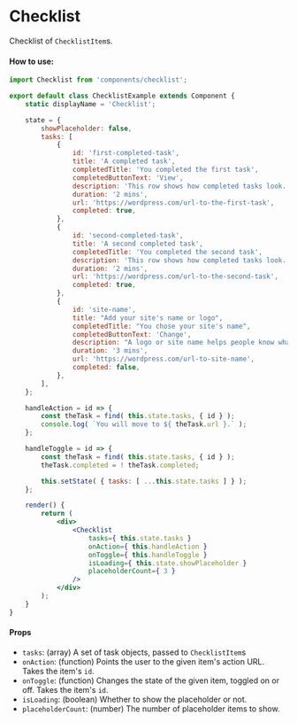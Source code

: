 Checklist
===========

Checklist of `ChecklistItem`s.

#### How to use:

```jsx
import Checklist from 'components/checklist';

export default class ChecklistExample extends Component {
	static displayName = 'Checklist';

	state = {
		showPlaceholder: false,
		tasks: [
			{
				id: 'first-completed-task',
				title: 'A completed task',
				completedTitle: 'You completed the first task',
				completedButtonText: 'View',
				description: 'This row shows how completed tasks look.',
				duration: '2 mins',
				url: 'https://wordpress.com/url-to-the-first-task',
				completed: true,
			},
			{
				id: 'second-completed-task',
				title: 'A second completed task',
				completedTitle: 'You completed the second task',
				description: 'This row shows how completed tasks look.',
				duration: '2 mins',
				url: 'https://wordpress.com/url-to-the-second-task',
				completed: true,
			},
			{
				id: 'site-name',
				title: "Add your site's name or logo",
				completedTitle: "You chose your site's name",
				completedButtonText: 'Change',
				description: "A logo or site name helps people know what site they're looking at.",
				duration: '3 mins',
				url: 'https://wordpress.com/url-to-site-name',
				completed: false,
			},
		],
	};

	handleAction = id => {
		const theTask = find( this.state.tasks, { id } );
		console.log( `You will move to ${ theTask.url }.` );
	};

	handleToggle = id => {
		const theTask = find( this.state.tasks, { id } );
		theTask.completed = ! theTask.completed;

		this.setState( { tasks: [ ...this.state.tasks ] } );
	};

	render() {
		return (
			<div>
				<Checklist
					tasks={ this.state.tasks }
					onAction={ this.handleAction }
					onToggle={ this.handleToggle }
					isLoading={ this.state.showPlaceholder }
					placeholderCount={ 3 }
				/>
			</div>
		);
	}
}
```

#### Props

* `tasks`: (array) A set of task objects, passed to `ChecklistItem`s
* `onAction`: (function) Points the user to the given item's action URL. Takes the item's `id`.
* `onToggle`: (function) Changes the state of the given item, toggled on or off. Takes the item's `id`.
* `isLoading`: (boolean) Whether to show the placeholder or not.
* `placeholderCount`: (number) The number of placeholder items to show.
